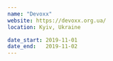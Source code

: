 ```yaml
---
name: "Devoxx"
website: https://devoxx.org.ua/
location: Kyiv, Ukraine

date_start: 2019-11-01
date_end:   2019-11-02
---
```

